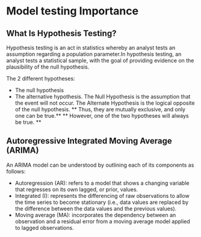 # Model testing Importance
## What Is Hypothesis Testing?
Hypothesis testing is an act in statistics whereby an analyst tests an assumption regarding a population parameter.In hypothesis testing, an analyst tests a statistical sample, with the goal of providing evidence on the plausibility of the null hypothesis.

The 2 different hypotheses: 
- The null hypothesis 
- The alternative hypothesis.
The Null Hypothesis is the assumption that the event will not occur.
The Alternate Hypothesis is the logical opposite of the null hypothesis.
** Thus, they are mutually exclusive, and only one can be true.**
** However, one of the two hypotheses will always be true. **
## Autoregressive Integrated Moving Average (ARIMA)
An ARIMA model can be understood by outlining each of its components as follows:
- Autoregression (AR): refers to a model that shows a changing variable that regresses on its own lagged, or prior, values.
- Integrated (I): represents the differencing of raw observations to allow the time series to become stationary (i.e., data values are replaced by the difference between the data values and the previous values).
- Moving average (MA):  incorporates the dependency between an observation and a residual error from a moving average model applied to lagged observations.
